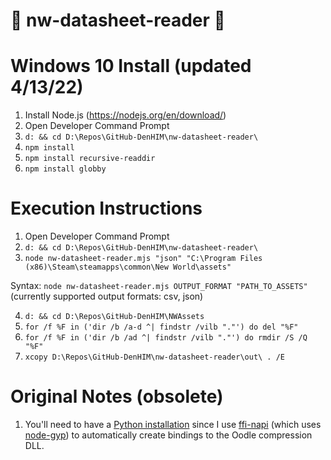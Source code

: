 # 📄 nw-datasheet-reader 📄

# Windows 10 Install (updated 4/13/22)
1. Install Node.js (https://nodejs.org/en/download/)
2. Open Developer Command Prompt
3. `d: && cd D:\Repos\GitHub-DenHIM\nw-datasheet-reader\`
4. `npm install`
5. `npm install recursive-readdir`
6. `npm install globby`

# Execution Instructions
1. Open Developer Command Prompt
2. `d: && cd D:\Repos\GitHub-DenHIM\nw-datasheet-reader\`
3. `node nw-datasheet-reader.mjs "json" "C:\Program Files (x86)\Steam\steamapps\common\New World\assets"`

Syntax: `node nw-datasheet-reader.mjs OUTPUT_FORMAT "PATH_TO_ASSETS"` (currently supported output formats: csv, json)

4. `d: && cd D:\Repos\GitHub-DenHIM\NWAssets`
5. `for /f %F in ('dir /b /a-d ^| findstr /vilb "."') do del "%F"`
6. `for /f %F in ('dir /b /ad ^| findstr /vilb "."') do rmdir /S /Q "%F"`
7. `xcopy D:\Repos\GitHub-DenHIM\nw-datasheet-reader\out\ . /E`

# Original Notes (obsolete)
1. You'll need to have a [Python installation](https://www.python.org/downloads/) since I use [ffi-napi](https://www.npmjs.com/package/ffi-napi) (which uses [node-gyp](https://github.com/nodejs/node-gyp)) to automatically create bindings to the Oodle compression DLL.
